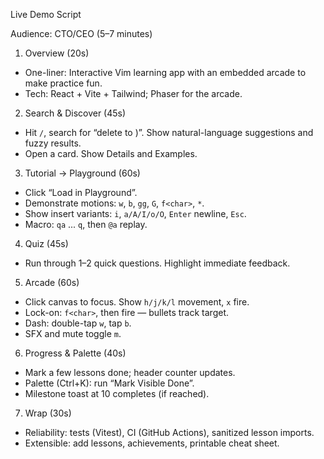 Live Demo Script

Audience: CTO/CEO (5–7 minutes)

1. Overview (20s)

- One-liner: Interactive Vim learning app with an embedded arcade to make practice fun.
- Tech: React + Vite + Tailwind; Phaser for the arcade.

2. Search & Discover (45s)

- Hit `/`, search for “delete to )”. Show natural-language suggestions and fuzzy results.
- Open a card. Show Details and Examples.

3. Tutorial → Playground (60s)

- Click “Load in Playground”.
- Demonstrate motions: `w`, `b`, `gg`, `G`, `f<char>`, `*`.
- Show insert variants: `i`, `a/A/I/o/O`, `Enter` newline, `Esc`.
- Macro: `qa` ... `q`, then `@a` replay.

4. Quiz (45s)

- Run through 1–2 quick questions. Highlight immediate feedback.

5. Arcade (60s)

- Click canvas to focus. Show `h/j/k/l` movement, `x` fire.
- Lock-on: `f<char>`, then fire — bullets track target.
- Dash: double-tap `w`, tap `b`.
- SFX and mute toggle `m`.

6. Progress & Palette (40s)

- Mark a few lessons done; header counter updates.
- Palette (Ctrl+K): run “Mark Visible Done”.
- Milestone toast at 10 completes (if reached).

7. Wrap (30s)

- Reliability: tests (Vitest), CI (GitHub Actions), sanitized lesson imports.
- Extensible: add lessons, achievements, printable cheat sheet.
